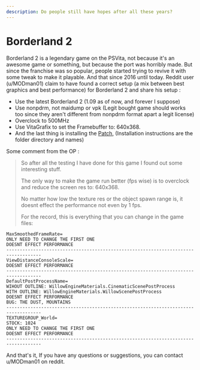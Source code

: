 ```yaml
---
description: Do people still have hopes after all these years?
---
```


# Borderland 2

Borderland 2 is a legendary game on the PSVita, not because it's an awesome game or something, but because the port was horribly made. But since the franchise was so popular, people started trying to revive it with some tweak to make it playable. And that since 2016 until today. Reddit user \(u/MODman01\) claim to have found a correct setup \(a mix between best graphics and best performance\) for Borderland 2 and share his setup :

* Use the latest Borderland 2 \(1.09 as of now, and forever I suppose\) 
* Use nonpdrm, not maidump or vpk \(Legit bought game should works too since they aren't different from nonpdrm format apart a legit license\)
* Overclock to 500MHz
* Use VitaGrafix to set the Framebuffer to: 640x368.
* And the last thing is installing the [Patch](https://mega.nz/file/ySByCKYJ#Z_nHwp6NCjXN6HB-OT1qqaB-pot3wbn9kGDCdot8764),  \(Installation instructions are the folder directory and names\)



Some comment from the OP :

> So after all the testing I have done for this game I found out some interesting stuff.
>
> The only way to make the game run better \(fps wise\) is to overclock and reduce the screen res to: 640x368.
>
> No matter how low the texture res or the object spawn range is, it doesnt effect the performance not even by 1 fps.
>
> For the record, this is everything that you can change in the game files:

```text
MaxSmoothedFrameRate=
ONLY NEED TO CHANGE THE FIRST ONE
DOESNT EFFECT PERFORMANCE
-----------------------------------------------------------------------------------
ViewDistanceConsoleScale=
DOESNT EFFECT PERFORMANCE
-----------------------------------------------------------------------------------
DefaultPostProcessName=
WIHOUT OUTLINE: WillowEngineMaterials.CinematicScenePostProcess
WITH OUTLINE: WillowEngineMaterials.WillowScenePostProcess
DOESNT EFFECT PERFORMANCE
BUG: THE DUST, MOUNTAINS
-----------------------------------------------------------------------------------
TEXTUREGROUP_World=
STOCK: 1024
ONLY NEED TO CHANGE THE FIRST ONE
DOESNT EFFECT PERFORMANCE
-----------------------------------------------------------------------------------
```

And that's it, If you have any questions or suggestions, you can contact u/MODman01 on reddit.

